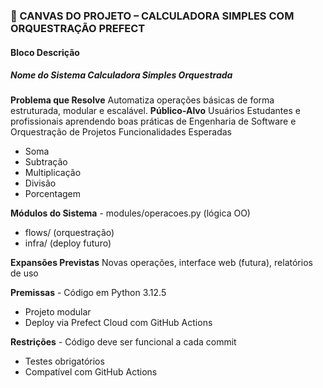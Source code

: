 ### 📌 CANVAS DO PROJETO – CALCULADORA SIMPLES COM ORQUESTRAÇÃO PREFECT
#### Bloco	Descrição
##### Nome do Sistema	Calculadora Simples Orquestrada
__Problema que Resolve__	Automatiza operações básicas de forma estruturada, modular e escalável.
__Público-Alvo__  Usuários	Estudantes e profissionais aprendendo boas práticas de Engenharia de Software e Orquestração de Projetos
Funcionalidades Esperadas	
- Soma
- Subtração
- Multiplicação
- Divisão
- Porcentagem

__Módulos do Sistema__	- modules/operacoes.py (lógica OO)
- flows/ (orquestração)
- infra/ (deploy futuro)

__Expansões Previstas__	Novas operações, interface web (futura), relatórios de uso

__Premissas__	- Código em Python 3.12.5
- Projeto modular
- Deploy via Prefect Cloud com GitHub Actions

__Restrições__	- Código deve ser funcional a cada commit
- Testes obrigatórios
- Compatível com GitHub Actions
